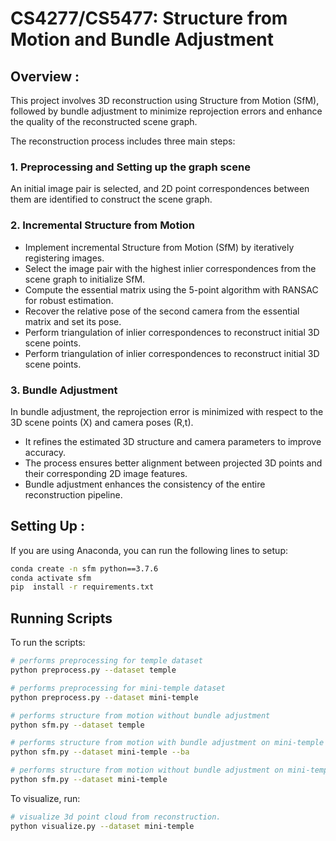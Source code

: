 # CS4277/CS5477: Structure from Motion and Bundle Adjustment

## Overview :

This project involves 3D reconstruction using Structure from Motion (SfM), followed by bundle adjustment to minimize reprojection errors and enhance the quality of the reconstructed scene graph.

The reconstruction process includes three main steps:

### 1. Preprocessing and Setting up the graph scene

An initial image pair is selected, and 2D point correspondences between them are identified to construct the scene graph.


### 2. Incremental Structure from Motion

* Implement incremental Structure from Motion (SfM) by iteratively registering images.
* Select the image pair with the highest inlier correspondences from the scene graph to initialize SfM.
* Compute the essential matrix using the 5-point algorithm with RANSAC for robust estimation.
* Recover the relative pose of the second camera from the essential matrix and set its pose.
* Perform triangulation of inlier correspondences to reconstruct initial 3D scene points.
* Perform triangulation of inlier correspondences to reconstruct initial 3D scene points.


### 3. Bundle Adjustment

In bundle adjustment, the reprojection error is minimized with respect to the 3D scene points (X) and camera poses (R,t).
* It refines the estimated 3D structure and camera parameters to improve accuracy.
* The process ensures better alignment between projected 3D points and their corresponding 2D image features.
* Bundle adjustment enhances the consistency of the entire reconstruction pipeline.


## Setting Up :

If you are using Anaconda, you can run the following lines to setup:
```bash
conda create -n sfm python==3.7.6
conda activate sfm
pip  install -r requirements.txt
```

## Running Scripts
To run the scripts:
```bash
# performs preprocessing for temple dataset
python preprocess.py --dataset temple  

# performs preprocessing for mini-temple dataset
python preprocess.py --dataset mini-temple 

# performs structure from motion without bundle adjustment
python sfm.py --dataset temple 

# performs structure from motion with bundle adjustment on mini-temple dataset
python sfm.py --dataset mini-temple --ba

# performs structure from motion without bundle adjustment on mini-temple dataset
python sfm.py --dataset mini-temple 
```

To visualize, run:
```bash
# visualize 3d point cloud from reconstruction.
python visualize.py --dataset mini-temple
```

